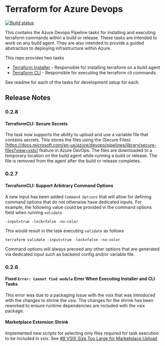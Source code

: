 # Terraform for Azure Devops

[![Build status](https://dev.azure.com/chzipp/azure-pipelines-tasks-terraform/_apis/build/status/azure-pipelines-tasks-terraform)](https://dev.azure.com/chzipp/azure-pipelines-tasks-terraform/_build/latest?definitionId=2)

This contains the Azure Devops Pipeline tasks for installing and executing terraform commands within a build or release. These tasks are intended to work on any build agent. They are also intended to provide a guided abstraction to deploying infrastructure within Azure.

This repo provides two tasks
- [Terraform Installer](TerraformInstaller#readme) - Responsible for installing terraform on a build agent
- [Terraform CLI](TerraformCLI#readme) - Responsible for executing the terraform cli commands.

See readme for each of the tasks for development setup for each.

## Release Notes

### 0.2.8

#### TerraformCLI: Secure Secrets
The task now supports the ability to upload and use a variable file that contains secrets. This stores the files using the (Secure Files)[https://docs.microsoft.com/en-us/azure/devops/pipelines/library/secure-files?view=vsts] feature in Azure DevOps. The files are downloaded to a temporary location on the build agent while running a build or release. The file is removed from the agent after the build or release completes.

### 0.2.7

#### TerraformCLI: Support Arbitrary Command Options 
A new input has been added `Command Options` that will allow for defining command options that do not otherwise have dedicated inputs. For example, the following value could be provided in the command options field when running `validate`
```
-input=true -lock=false -no-color
```
This would result in the task executing `validate` as follows
```
terraform validate -input=true -lock=false -no-color
```
Command options will always preceed any other options that are generated via dedicated input such as backend config and/or variable file. 

### 0.2.6

#### Fixed `Error: Cannot find module` Error When Executing Installer and CLI Tasks
This error was due to a packaging issue with the vsix that was introduced with the changes to shrink the vsix. The changes for the shrink has been reworked to ensure runtime dependencies are included with the vsix package.

#### Marketplace Extension Shrink
Implemented new scripts for selecting only files required for task execution to be included in vsix. See [#8 VSIX Size Too Large for Marketplace Upload](https://github.com/charleszipp/azure-pipelines-tasks-terraform/pull/9)



